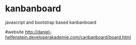 # kanbanboard
javascript and bootstrap based kanbanboard

#website
<a href="http://daniel-helfenstein.developerakademie.com/canbanboard/board.html">http://daniel-helfenstein.developerakademie.com/canbanboard/board.html</a>
